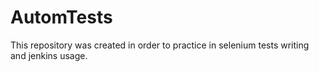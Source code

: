 # AutomTests
This repository was created in order to practice in selenium tests writing and jenkins usage.
